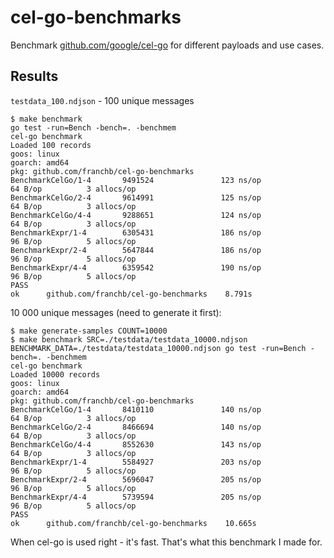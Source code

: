 # cel-go-benchmarks
Benchmark [github.com/google/cel-go](github.com/google/cel-go) for different payloads and use cases.

## Results


`testdata_100.ndjson` - 100 unique messages

```shell
$ make benchmark
go test -run=Bench -bench=. -benchmem
cel-go benchmark
Loaded 100 records
goos: linux
goarch: amd64
pkg: github.com/franchb/cel-go-benchmarks
BenchmarkCelGo/1-4       9491524               123 ns/op              64 B/op          3 allocs/op
BenchmarkCelGo/2-4       9614991               125 ns/op              64 B/op          3 allocs/op
BenchmarkCelGo/4-4       9288651               124 ns/op              64 B/op          3 allocs/op
BenchmarkExpr/1-4        6305431               186 ns/op              96 B/op          5 allocs/op
BenchmarkExpr/2-4        5647844               186 ns/op              96 B/op          5 allocs/op
BenchmarkExpr/4-4        6359542               190 ns/op              96 B/op          5 allocs/op
PASS
ok      github.com/franchb/cel-go-benchmarks    8.791s
```

10 000 unique messages (need to generate it first):

```shell
$ make generate-samples COUNT=10000
$ make benchmark SRC=./testdata/testdata_10000.ndjson
BENCHMARK_DATA=./testdata/testdata_10000.ndjson go test -run=Bench -bench=. -benchmem
cel-go benchmark
Loaded 10000 records
goos: linux
goarch: amd64
pkg: github.com/franchb/cel-go-benchmarks
BenchmarkCelGo/1-4       8410110               140 ns/op              64 B/op          3 allocs/op
BenchmarkCelGo/2-4       8466694               140 ns/op              64 B/op          3 allocs/op
BenchmarkCelGo/4-4       8552630               143 ns/op              64 B/op          3 allocs/op
BenchmarkExpr/1-4        5584927               203 ns/op              96 B/op          5 allocs/op
BenchmarkExpr/2-4        5696047               205 ns/op              96 B/op          5 allocs/op
BenchmarkExpr/4-4        5739594               205 ns/op              96 B/op          5 allocs/op
PASS
ok      github.com/franchb/cel-go-benchmarks    10.665s

```

When cel-go is used right - it's fast. That's what this benchmark I made for.